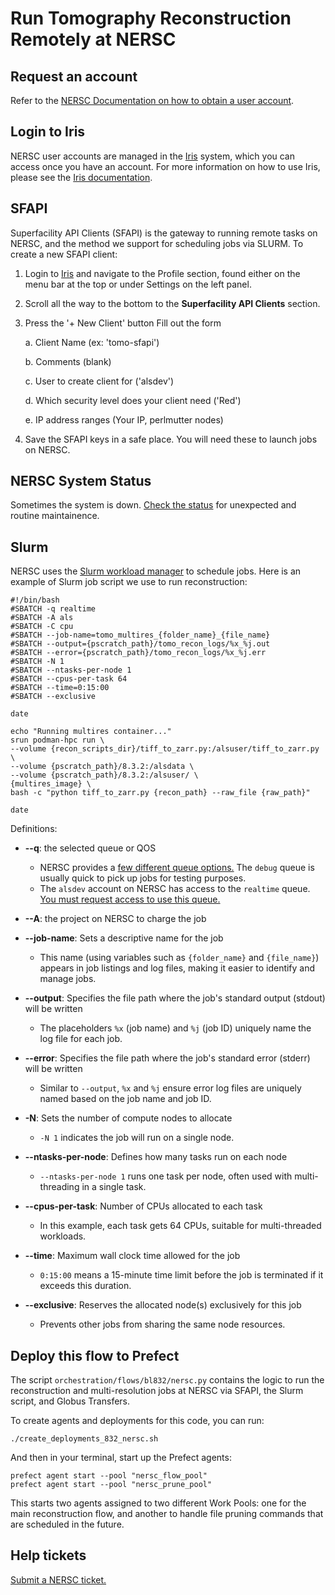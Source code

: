# Run Tomography Reconstruction Remotely at NERSC

## Request an account

Refer to the [NERSC Documentation on how to obtain a user account](https://docs.nersc.gov/accounts/).

## Login to Iris

NERSC user accounts are managed in the [Iris](https://iris.nersc.gov/login) system, which you can access once you have an account. For more information on how to use Iris, please see the [Iris documentation](https://docs.nersc.gov/iris/iris-for-users/).

## SFAPI

Superfacility API Clients (SFAPI) is the gateway to running remote tasks on NERSC, and the method we support for scheduling jobs via SLURM. To create a new SFAPI client:

1. Login to [Iris](https://iris.nersc.gov/login) and navigate to the Profile section, found either on the menu bar at the top or under Settings on the left panel.
2. Scroll all the way to the bottom to the **Superfacility API Clients** section.
3. Press the '+ New Client' button
    Fill out the form

    a. Client Name (ex: 'tomo-sfapi')
    
    b. Comments (blank)
    
    c. User to create client for ('alsdev')
    
    d. Which security level does your client need ('Red')

    e. IP address ranges (Your IP, perlmutter nodes)

4. Save the SFAPI keys in a safe place. You will need these to launch jobs on NERSC.

## NERSC System Status

Sometimes the system is down. [Check the status](https://www.nersc.gov/live-status/motd/) for unexpected and routine maintainence.

## Slurm

NERSC uses the [Slurm workload manager](https://slurm.schedmd.com/documentation.html) to schedule jobs. Here is an example of Slurm job script we use to run reconstruction:

    #!/bin/bash
    #SBATCH -q realtime
    #SBATCH -A als
    #SBATCH -C cpu
    #SBATCH --job-name=tomo_multires_{folder_name}_{file_name}
    #SBATCH --output={pscratch_path}/tomo_recon_logs/%x_%j.out
    #SBATCH --error={pscratch_path}/tomo_recon_logs/%x_%j.err
    #SBATCH -N 1
    #SBATCH --ntasks-per-node 1
    #SBATCH --cpus-per-task 64
    #SBATCH --time=0:15:00
    #SBATCH --exclusive

    date

    echo "Running multires container..."
    srun podman-hpc run \
    --volume {recon_scripts_dir}/tiff_to_zarr.py:/alsuser/tiff_to_zarr.py \
    --volume {pscratch_path}/8.3.2:/alsdata \
    --volume {pscratch_path}/8.3.2:/alsuser/ \
    {multires_image} \
    bash -c "python tiff_to_zarr.py {recon_path} --raw_file {raw_path}"

    date

Definitions:

- **--q**: the selected queue or QOS
    - NERSC provides a [few different queue options.](https://docs.nersc.gov/jobs/policy/#perlmutter-cpu) The `debug` queue is usually quick to pick up jobs for testing purposes.
    - The `alsdev` account on NERSC has access to the `realtime` queue. [You must request access to use this queue.](https://docs.nersc.gov/policies/resource-usage/#p-realtime)
- **--A**: the project on NERSC to charge the job

- **--job-name**: Sets a descriptive name for the job  
    - This name (using variables such as `{folder_name}` and `{file_name}`) appears in job listings and log files, making it easier to identify and manage jobs.

- **--output**: Specifies the file path where the job's standard output (stdout) will be written  
    - The placeholders `%x` (job name) and `%j` (job ID) uniquely name the log file for each job.

- **--error**: Specifies the file path where the job's standard error (stderr) will be written  
    - Similar to `--output`, `%x` and `%j` ensure error log files are uniquely named based on the job name and job ID.

- **-N**: Sets the number of compute nodes to allocate  
    - `-N 1` indicates the job will run on a single node.

- **--ntasks-per-node**: Defines how many tasks run on each node  
    - `--ntasks-per-node 1` runs one task per node, often used with multi-threading in a single task.

- **--cpus-per-task**: Number of CPUs allocated to each task  
    - In this example, each task gets 64 CPUs, suitable for multi-threaded workloads.

- **--time**: Maximum wall clock time allowed for the job  
    - `0:15:00` means a 15-minute time limit before the job is terminated if it exceeds this duration.

- **--exclusive**: Reserves the allocated node(s) exclusively for this job  
    - Prevents other jobs from sharing the same node resources.

## Deploy this flow to Prefect

The script `orchestration/flows/bl832/nersc.py` contains the logic to run the reconstruction and multi-resolution jobs at NERSC via SFAPI, the Slurm script, and Globus Transfers.

To create agents and deployments for this code, you can run:

    ./create_deployments_832_nersc.sh

And then in your terminal, start up the Prefect agents:

    prefect agent start --pool "nersc_flow_pool"
    prefect agent start --pool "nersc_prune_pool"

This starts two agents assigned to two different Work Pools: one for the main reconstruction flow, and another to handle file pruning commands that are scheduled in the future.

## Help tickets

[Submit a NERSC ticket.](https://www.nersc.gov/users/getting-help/online-help-desk/)